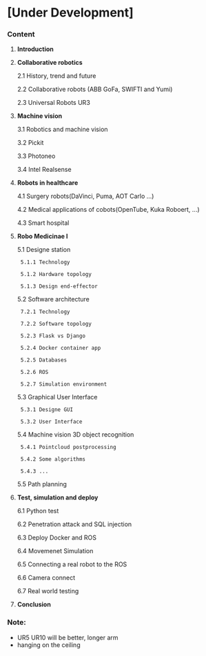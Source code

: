 # [Under Development]
### Content

1) **Introduction**
2) **Collaborative robotics**

    2.1 History, trend and future
        
    2.2 Collaborative robots (ABB GoFa, SWIFTI and Yumi)
    
    2.3 Universal Robots UR3

3) **Machine vision**

    3.1 Robotics and machine vision
    
    3.2 Pickit
    
    3.3 Photoneo

    3.4 Intel Realsense

4) **Robots in healthcare**
    
    4.1 Surgery robots(DaVinci, Puma, AOT Carlo ...)
    
    4.2 Medical applications of cobots(OpenTube, Kuka Roboert, ...) 
    
    4.3 Smart hospital

5) **Robo Medicinae I** 
    
    5.1 Designe station
    
        5.1.1 Technology

        5.1.2 Hardware topology

        5.1.3 Design end-effector
    
    5.2 Software architecture
        
        7.2.1 Technology
        
        7.2.2 Software topology
        
        5.2.3 Flask vs Django
        
        5.2.4 Docker container app
        
        5.2.5 Databases
   
        5.2.6 ROS
    
        5.2.7 Simulation environment
    
    5.3 Graphical User Interface
        
        5.3.1 Designe GUI
        
        5.3.2 User Interface
        
    5.4 Machine vision 3D object recognition
    
        5.4.1 Pointcloud postprocessing
        
        5.4.2 Some algorithms 
        
        5.4.3 ...
    
    5.5 Path planning

6) **Test, simulation and deploy**
    
    6.1 Python test
    
    6.2 Penetration attack and SQL injection
    
    6.3 Deploy Docker and ROS
    
    6.4 Movemenet Simulation
    
    6.5 Connecting a real robot to the ROS
    
    6.6 Camera connect
    
    6.7 Real world testing

7) **Conclusion**

### Note:
* UR5 UR10 will be better, longer arm
* hanging on the ceiling
